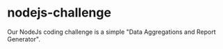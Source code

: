 # nodejs-challenge
Our NodeJs coding challenge is a simple "Data Aggregations and Report Generator".
